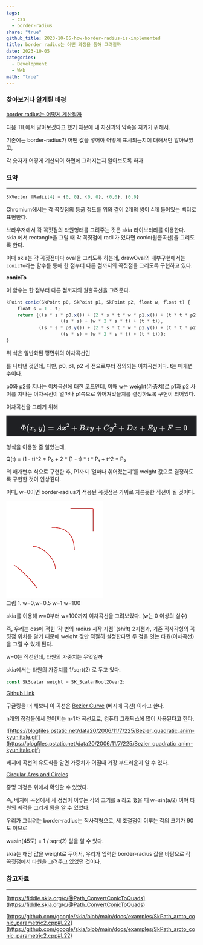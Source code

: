 ```yaml
---  
tags:  
  - css  
  - border-radius  
share: "true"  
github_title: 2023-10-05-how-border-radius-is-implemented  
title: border radius는 어떤 과정을 통해 그려질까  
date: 2023-10-05  
categories:  
  - Development  
  - Web  
math: "true"  
---  
```

### 찾아보거나 알게된 배경  
  
[border radius는 어떻게 계산될까](border%20radius는%20어떻게%20계산될까.md)  
  
다음 TIL에서 알아보겠다고 했기 때문에 내 자신과의 약속을 지키기 위해서.  
  
기존에는 border-radius가 어떤 값을 넣어야 어떻게 표시되는지에 대해서만 알아보았고,  
  
각 숫자가 어떻게 계산되어 화면에 그려지는지 알아보도록 하자  
  
### 요약  
  
---  
  
```jsx  
SkVector fRadii[4] = {0, 0}, {0, 0}, {0,0}, {0,0}  
```  
  
Chromium에서는 각 꼭짓점의 둥긂 정도를 위와 같이 2개의 쌍이 4개 들어있는 벡터로 표현한다.  
  
브라우저에서 각 꼭짓점의 타원형태를 그려주는 것은 skia 라이브러리를 이용한다. skia 에서 rectangle을 그릴 때 각 꼭짓점에 radii가 있다면 conic(원뿔곡선)을 그리도록 한다.  
  
이때 skia는 각 꼭짓점마다 oval을 그리도록 하는데, drawOval의 내부구현에서는 `conicTo`라는 함수를 통해 한 점부터 다른 점까지의 꼭짓점을 그리도록 구현하고 있다.  
  
**conicTo**  
  
이 함수는 한 점부터 다른 점까지의 원뿔곡선을 그려준다.  
  
```jsx  
kPoint conic(SkPoint p0, SkPoint p1, SkPoint p2, float w, float t) {  
    float s = 1 - t;  
    return {((s * s * p0.x()) + (2 * s * t * w * p1.x()) + (t * t * p2.x())) /  
                    ((s * s) + (w * 2 * s * t) + (t * t)),  
            ((s * s * p0.y()) + (2 * s * t * w * p1.y()) + (t * t * p2.y())) /  
                    ((s * s) + (w * 2 * s * t) + (t * t))};  
}  
```  
  
위 식은 일반화된 평면위의 이차곡선인  
  
를 나타낸 것인데, 다만, p0, p1, p2 세 점으로부터 정의되는 이차곡선이다. t는 매개변수이다.  
  
p0와 p2를 지나는 이차곡선에 대한 코드인데, 이때 w는 weight(가중치)로 p1과 p2 사이를 지나는 이차곡선이 얼마나 p1쪽으로 휘어져있을지를 결정하도록 구현이 되어있다.  
  
이차곡선을 그리기 위해  
  
![](/assets/img/posts/Pasted%20image%2020240530142445.png)  
  
형식을 이용할 줄 알았는데,  
  
Q(t) = (1 - t)^2 * P₀ + 2 * (1 - t) * t * P₁ + t^2 * P₂  
  
의 매개변수 식으로 구현한 후, P1까지 ‘얼마나 휘어졌는지’를 weight 값으로 결정하도록 구현한 것이 인상깊다.  
  
이때, w=0이면 border-radius가 적용된 꼭짓점은 가위로 자른듯한 직선이 될 것이다.  
  
![](/assets/img/posts/Pasted%20image%2020240530142504.png)  
그림 1. w=0,w=0.5 w=1 w=100  
  
skia를 이용해 w=0부터 w=100까지 이차곡선을 그려보았다. (w는 0 이상의 실수)  
  
즉, 우리는 css에 적힌 ‘각 변의 radius 시작 지점’ (shift) 2지점과, 기존 직사각형의 꼭짓점 위치를 알기 때문에 weight 값만 적절히 설정한다면 두 점을 잇는 타원(이차곡선)을 그릴 수 있게 된다.  
  
w=0는 직선인데, 타원의 가중치는 무엇일까  
  
skia에서는 타원의 가중치를 1/sqrt(2) 로 두고 있다.  
  
```jsx  
const SkScalar weight = SK_ScalarRoot2Over2;  
```  
  
[Github Link](https://github.com/google/skia/blob/20a431090e24b620c32b8389d3a183f34cfc8c8c/src/core/SkPathBuilder.cpp#L720)  
  
구글링을 더 해보니 이 곡선은 [Bezier Curve](https://en.wikipedia.org/wiki/B%C3%A9zier_curve) (베지에 곡선) 이라고 한다.  
  
n개의 정점들에서 얻어지는 n-1차 곡선으로, 컴퓨터 그래픽스에 많이 사용된다고 한다.  
  
![https://blogfiles.pstatic.net/data20/2006/11/7/225/Bezier_quadratic_anim-kyuniitale.gif](https://blogfiles.pstatic.net/data20/2006/11/7/225/Bezier_quadratic_anim-kyuniitale.gif)  
  
베지에 곡선의 유도식을 알면 가중치가 어떨때 가장 부드러운지 알 수 있다.  
  
[Circular Arcs and Circles](https://pages.mtu.edu/~shene/COURSES/cs3621/NOTES/spline/NURBS/RB-circles.html)  
  
증명 과정은 위에서 확인할 수 있었다.  
  
즉, 베지에 곡선에서 세 정점이 이루는 각의 크기를 a 라고 했을 때 w=sin(a/2) 여야 타원의 궤적을 그리게 됨을 알 수 있었다.  
  
우리가 그리려는 border-radius는 직사각형으로, 세 조절점이 이루는 각의 크기가 90도 이므로  
  
w=sin(45도) = 1 / sqrt(2) 임을 알 수 있다.  
  
skia는 해당 값을 weight로 두어서, 우리가 입력한 border-radius 값을 바탕으로 각 꼭짓점에서 타원을 그려주고 있었던 것이다.  
  
### 참고자료  
  
---  
  
[https://fiddle.skia.org/c/@Path_ConvertConicToQuads](https://fiddle.skia.org/c/@Path_ConvertConicToQuads)  
  
[https://github.com/google/skia/blob/main/docs/examples/SkPath_arcto_conic_parametric2.cpp#L22](https://github.com/google/skia/blob/main/docs/examples/SkPath_arcto_conic_parametric2.cpp#L22)